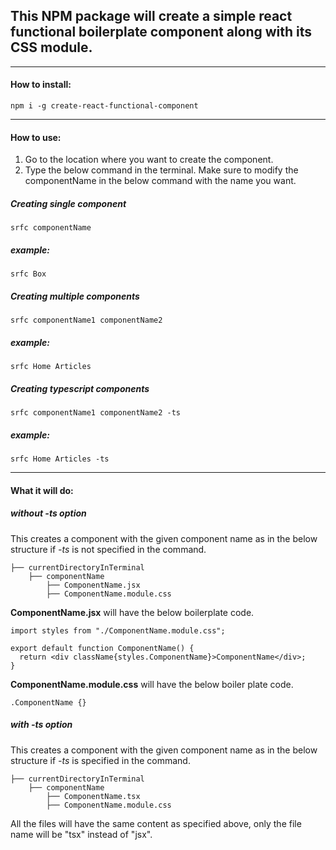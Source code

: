 ## This NPM package will create a simple react functional boilerplate component along with its CSS module.

---

#### How to install:

```
npm i -g create-react-functional-component
```

---

#### How to use:

1. Go to the location where you want to create the component.
2. Type the below command in the terminal. Make sure to modify the componentName in the below command with the name you want.

##### Creating single component

```
srfc componentName
```

##### _example:_

```
srfc Box
```

##### Creating multiple components

```
srfc componentName1 componentName2
```

##### _example:_

```
srfc Home Articles
```

##### Creating typescript components

```
srfc componentName1 componentName2 -ts
```

##### _example:_

```
srfc Home Articles -ts
```

---

#### What it will do:

##### without -ts option

This creates a component with the given component name as in the below structure if _-ts_ is not specified in the command.

```
├── currentDirectoryInTerminal
    ├── componentName
        ├── ComponentName.jsx
        ├── ComponentName.module.css
```

**ComponentName.jsx** will have the below boilerplate code.

```
import styles from "./ComponentName.module.css";

export default function ComponentName() {
  return <div className{styles.ComponentName}>ComponentName</div>;
}
```

**ComponentName.module.css** will have the below boiler plate code.

```
.ComponentName {}
```

##### with -ts option

This creates a component with the given component name as in the below structure if _-ts_ is specified in the command.

```
├── currentDirectoryInTerminal
    ├── componentName
        ├── ComponentName.tsx
        ├── ComponentName.module.css
```

All the files will have the same content as specified above, only the file name will be "tsx" instead of "jsx".
